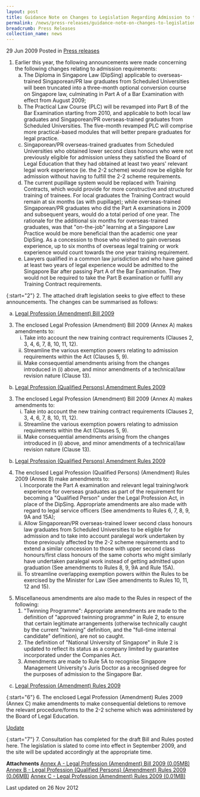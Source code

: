 ```yaml
---
layout: post
title: Guidance Note on Changes to Legislation Regarding Admission to the Singapore Bar
permalink: /news/press-releases/guidance-note-on-changes-to-legislation-regarding-admission-to-the-singapore-bar
breadcrumb: Press Releases
collection_name: news
---
```


29 Jun 2009 Posted in [Press releases](/news/press-releases)

<ol>
<li>Earlier this year, the following announcements were made concerning the following changes relating to admission requirements:
<ol style="list-style-type: lower-alpha">

<li>The Diploma in Singapore Law (DipSing) applicable to overseas-trained Singaporean/PR law graduates from Scheduled Universities will been truncated into a three-month optional conversion course on Singapore law, culminating in Part A of a Bar Examination with effect from August 2009;</li>

<li>The Practical Law Course (PLC) will be revamped into Part B of the Bar Examination starting from 2010, and applicable to both local law graduates and Singaporean/PR overseas-trained graduates from Scheduled Universities. The five-month revamped PLC will comprise more practical-based modules that will better prepare graduates for legal practice.</li>

<li>Singaporean/PR overseas-trained graduates from Scheduled Universities who obtained lower second class honours who were not previously eligible for admission unless they satisfied the Board of Legal Education that they had obtained at least two years' relevant legal work experience (ie. the 2-2 scheme) would now be eligible for admission without having to fulfill the 2-2 scheme requirements.</li>

<li>The current pupillage system would be replaced with Training Contracts, which would provide for more constructive and structured training of trainees. For local graduates the Training Contract would remain at six months (as with pupillage); while overseas-trained Singaporean/PR graduates who did the Part A examinations in 2009 and subsequent years, would do a total period of one year. The rationale for the additional six months for overseas-trained graduates, was that "on-the-job" learning at a Singapore Law Practice would be more beneficial than the academic one year DipSing. As a concession to those who wished to gain overseas experience, up to six months of overseas legal training or work experience would count towards the one year training requirement.</li>

<li>Lawyers qualified in a common law jurisdiction and who have gained at least two years of legal experience would be admitted to the Singapore Bar after passing Part A of the Bar Examination. They would not be required to take the Part B examination or fulfill any Training Contract requirements.</li>


</ol>
</li>  
</ol>

{:start="2"}
2. The attached draft legislation seeks to give effect to these announcements. The changes can be summarised as follows:


<ol style="list-style-type: lower-alpha">
<li><u>Legal Profession (Amendment) Bill 2009</u></li>
</ol>

<ol start="3">
<li>The enclosed Legal Profession (Amendment) Bill 2009 (Annex A) makes amendments to:

<ol style="list-style-type: lower-roman">

<li>Take into account the new training contract requirements (Clauses 2, 3, 4, 6, 7, 8, 10, 11, 12).</li>

<li>Streamline the various exemption powers relating to admission requirements within the Act (Clauses 5, 9).</li>

<li>Make consequential amendments arising from the changes introduced in (i) above, and minor amendments of a technical/law revision nature (Clause 13).</li>

</ol>


</li>
</ol>


<ol start="2" style="list-style-type: lower-alpha">
<li><u>Legal Profession (Qualified Persons) Amendment Rules 2009 </u></li>
</ol>


<ol start="3">
<li>The enclosed Legal Profession (Amendment) Bill 2009 (Annex A) makes amendments to:
<ol style="list-style-type: lower-roman">
<li>Take into account the new training contract requirements (Clauses 2, 3, 4, 6, 7, 8, 10, 11, 12).</li>
<li>Streamline the various exemption powers relating to admission requirements within the Act (Clauses 5, 9).</li>
<li>Make consequential amendments arising from the changes introduced in (i) above, and minor amendments of a technical/law revision nature (Clause 13).</li>
</ol>
</li>
</ol>


<ol start="2" style="list-style-type: lower-alpha">
<li><u>Legal Profession (Qualified Persons) Amendment Rules 2009 </u></li>
</ol>


<ol start="4">
<li>The enclosed Legal Profession (Qualified Persons) (Amendment) Rules 2009 (Annex B) make amendments to:

<ol style="list-style-type: lower-roman">

<li> Incorporate the Part A examination and relevant legal training/work experience for overseas graduates as part of the requirement for becoming a "Qualified Person" under the Legal Profession Act, in place of the DipSing. Appropriate amendments are also made with regard to legal service officers (See amendments to Rules 6, 7, 8, 9, 9A and 15A); </li>

<li> Allow Singaporean/PR overseas-trained lower second class honours law graduates from Scheduled Universities to be eligible for admission and to take into account paralegal work undertaken by those previously affected by the 2-2 scheme requirements and to extend a similar concession to those with upper second class honours/first class honours of the same cohorts who might similarly have undertaken paralegal work instead of getting admitted upon graduation (See amendments to Rules 8, 9, 9A and Rule 15A). </li>

<li> To streamline overlapping exemption powers within the Rules to be exercised by the Minister for Law (See amendments to Rules 10, 11, 12 and 15). </li>


</ol>


</li>
</ol>

<ol start="5">
<li>Miscellaneous amendments are also made to the Rules in respect of the following:

<ol>


<li>"Twinning Programme": Appropriate amendments are made to the definition of "approved twinning programme" in Rule 2, to ensure that certain legitimate arrangements (otherwise technically caught by the current "twinning" definition, and the "full-time internal candidate" definition), are not so caught.</li>

<li>The definition of "National University of Singapore" in Rule 2 is updated to reflect its status as a company limited by guarantee incorporated under the Companies Act.</li>

<li> Amendments are made to Rule 5A to recognise Singapore Management University's Juris Doctor as a recognised degree for the purposes of admission to the Singapore Bar.</li>



</ol>


</li>
</ol>

<ol start="3" style="list-style-type: lower-alpha">
<li><u>Legal Profession (Amendment) Rules 2009</u></li>
</ol>

{:start="6"}
6. The enclosed Legal Profession (Amendment) Rules 2009 (Annex C) make amendments to make consequential deletions to remove the relevant procedure/forms to the 2-2 scheme which was administered by the Board of Legal Education.


<u>Update</u>

{:start="7"}
7. Consultation has completed for the draft Bill and Rules posted here. The legislation is slated to come into effect in September 2009, and the site will be updated accordingly at the appropriate time.

**Attachments**
[Annex A - Legal Profession (Amendment) Bill 2009 (0.05MB)](/files/news/press-releases/2009/06/linkclicka3a2.pdf)
[Annex B - Legal Profession (Qualified Persons) (Amendment) Rules 2009 (0.06MB)](/files/news/press-releases/2009/06/linkclick374f.pdf)
[Annex C - Legal Profession (Amendment) Rules 2009 (0.01MB)](/files/news/press-releases/2009/06/linkclicke77f.pdf)

<p class="right-side-updated">Last updated on 26 Nov 2012</p>

